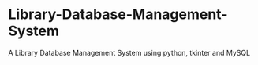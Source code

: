 # Library-Database-Management-System
A Library Database Management System using python, tkinter and MySQL

